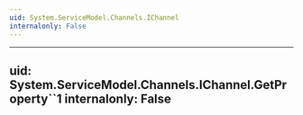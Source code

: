 ```yaml
---
uid: System.ServiceModel.Channels.IChannel
internalonly: False
---
```


---
uid: System.ServiceModel.Channels.IChannel.GetProperty``1
internalonly: False
---
